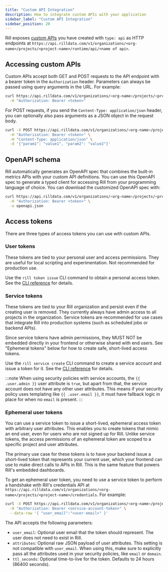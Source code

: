 ```yaml
---
title: "Custom API Integration"
description: How to integrate custom APIs with your application
sidebar_label: "Custom API Integration"
sidebar_position: 20
---
```


Rill exposes [custom APIs](/integrate/custom-apis/index.md) you have created with `type: api` as HTTP endpoints 
at `https://api.rilldata.com/v1/organizations/<org-name>/projects/<project-name>/runtime/api/<name of api>`.

## Accessing custom APIs

Custom APIs accept both GET and POST requests to the API endpoint with a bearer token in the `Authorization` header. Parameters can always be passed using query arguments in the URL. For example:

```bash
curl https://api.rilldata.com/v1/organizations/<org-name>/projects/<project-name>/runtime/api/<name of api>[?query-args] \
  -H "Authorization: Bearer <token>"
```

For POST requests, if you send the `Content-Type: application/json` header, you can optionally also pass arguments as a JSON object in the request body.

```bash
curl -X POST https://api.rilldata.com/v1/organizations/<org-name>/projects/<project-name>/runtime/api/<name of api> \
  -H "Authorization: Bearer <token>" \
  -H "Content-Type: application/json" \
  -d '{"param1": "value1", "param2": "value2"}'
```

## OpenAPI schema

Rill automatically generates an OpenAPI spec that combines the built-in metrics APIs with your custom API definitions. You can use this OpenAPI spec to generate a typed client for accessing Rill from your programming language of choice. You can download the customized OpenAPI spec with:
```bash
curl https://api.rilldata.com/v1/organizations/<org-name>/projects/<project-name>/runtime/api/openapi \
  -H "Authorization: Bearer <token>" \
  -o openapi.json
```

## Access tokens

There are three types of access tokens you can use with custom APIs.

### User tokens

These tokens are tied to your personal user and access permissions. They are useful for local scripting and experimentation. Not recommended for production use. 

Use the `rill token issue` CLI command to obtain a personal access token. See the [CLI reference](../reference/cli/token) for details.

### Service tokens

These tokens are tied to your Rill organization and persist even if the creating user is removed. They currently always have admin access to all projects in the organization. Service tokens are recommended for use cases that integrate Rill into production systems (such as scheduled jobs or backend APIs).

Since service tokens have admin permissions, they MUST NOT be embedded directly in your frontend or otherwise shared with end users. See "Ephemeral tokens" below for how to create safe, short-lived access tokens.

Use the `rill service create` CLI command to create a service account and issue a token for it. See the [CLI reference](../reference/cli/service) for details.

:::note
When using security policies with service accounts, the `{{ .user.admin }}` user attribute is `true`, but apart from that, the service account does not have any other user attributes. This means if your security policy uses templating like `{{ .user.email }}`, it must have fallback logic in place for when no `email` is present.
:::

### Ephemeral user tokens

You can use a service token to issue a short-lived, ephemeral access token with arbitrary user attributes. This enables you to create tokens that mimic an end user, even for users who are not signed up for Rill. Unlike service tokens, the access permissions of an ephemeral token are scoped to a specific project and user attributes.

The primary use case for these tokens is to have your backend issue a short-lived token that represents your current user, which your frontend can use to make direct calls to APIs in Rill. This is the same feature that powers Rill's embedded dashboards.

To get an ephemeral user token, you need to use a service token to perform a handshake with Rill's credentials API at `https://api.rilldata.com/v1/organizations/<org-name>/projects/<project-name>/credentials`. For example:
```bash
curl -X POST https://api.rilldata.com/v1/organizations/<org-name>/projects/<project-name>/credentials \
  -H "Authorization: Bearer <service-account-token>" \
  --data-raw '{ "user_email":"<user-email>" }'
``` 

The API accepts the following parameters:
- `user_email`: Optional user email that the token should represent. The user does not need to exist in Rill.
- `attributes`: Optional raw JSON payload of user attributes. This setting is not compatible with `user_email`. When using this, make sure to explicitly pass all the attributes used in your security policies, like `email` or `domain`.
- `ttl_seconds`: Optional time-to-live for the token. Defaults to 24 hours (86400 seconds).
